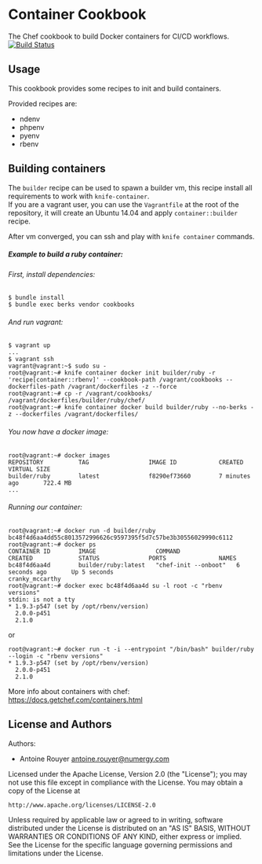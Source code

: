 Container Cookbook
==================
The Chef cookbook to build Docker containers for CI/CD workflows. [![Build Status](https://travis-ci.org/Numergy/container-cookbook.svg)](https://travis-ci.org/Numergy/container-cookbook)  

Usage
-----
This cookbook provides some recipes to init and build containers.  

Provided recipes are:  
- ndenv  
- phpenv  
- pyenv  
- rbenv  

Building containers
-------------------
The `builder` recipe can be used to spawn a builder vm, this recipe install all requirements to work with `knife-container`.  
If you are a vagrant user, you can use the `Vagrantfile` at the root of the repository, it will create an Ubuntu 14.04 and apply
`container::builder` recipe.  

After vm converged, you can ssh and play with `knife container` commands.  

##### Example to build a ruby container:  

###### First, install dependencies:  
```
$ bundle install
$ bundle exec berks vendor cookbooks
```

###### And run vagrant:  
```
$ vagrant up
...
$ vagrant ssh
vagrant@vagrant:~$ sudo su -
root@vagrant:~# knife container docker init builder/ruby -r 'recipe[container::rbenv]' --cookbook-path /vagrant/cookbooks --dockerfiles-path /vagrant/dockerfiles -z --force
root@vagrant:~# cp -r /vagrant/cookbooks/ /vagrant/dockerfiles/builder/ruby/chef/
root@vagrant:~# knife container docker build builder/ruby --no-berks -z --dockerfiles /vagrant/dockerfiles/
```

###### You now have a docker image:  
```
root@vagrant:~# docker images
REPOSITORY          TAG                 IMAGE ID            CREATED             VIRTUAL SIZE
builder/ruby        latest              f8290ef73660        7 minutes ago       722.4 MB
...
```

###### Running our container:  
```
root@vagrant:~# docker run -d builder/ruby
bc48f4d6aa4dd55c8013572996626c9597395f5d7c57be3b30556029990c6112
root@vagrant:~# docker ps
CONTAINER ID        IMAGE                 COMMAND                CREATED             STATUS              PORTS               NAMES
bc48f4d6aa4d        builder/ruby:latest   "chef-init --onboot"   6 seconds ago       Up 5 seconds                            cranky_mccarthy
root@vagrant:~# docker exec bc48f4d6aa4d su -l root -c "rbenv versions"
stdin: is not a tty
* 1.9.3-p547 (set by /opt/rbenv/version)
  2.0.0-p451
  2.1.0
```
or
```
root@vagrant:~# docker run -t -i --entrypoint "/bin/bash" builder/ruby --login -c "rbenv versions"
* 1.9.3-p547 (set by /opt/rbenv/version)
  2.0.0-p451
  2.1.0
```

More info about containers with chef: https://docs.getchef.com/containers.html

License and Authors
-------------------
Authors:
- Antoine Rouyer <antoine.rouyer@numergy.com>

Licensed under the Apache License, Version 2.0 (the "License"); you may not use this file except in compliance with the License. You may obtain a copy of the License at

    http://www.apache.org/licenses/LICENSE-2.0

Unless required by applicable law or agreed to in writing, software distributed under the License is distributed on an "AS IS" BASIS, WITHOUT WARRANTIES OR CONDITIONS OF ANY KIND, either express or implied. See the License for the specific language governing permissions and limitations under the License.

